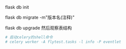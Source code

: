 flask db init

flask db migrate -m"版本名(注释)"

flask db upgrade 然后观察表结构

```python
# 启动celery的shell命令
# celery worker -A flytest.tasks -l info -P eventlet
```